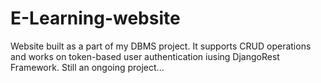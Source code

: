 # E-Learning-website
Website built as a part of my DBMS project. 
It supports CRUD operations and works on token-based user authentication iusing DjangoRest Framework.
Still an ongoing project...

